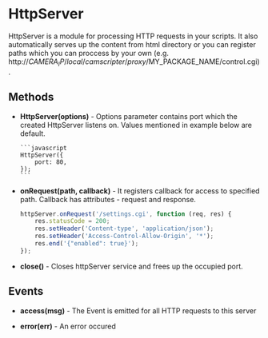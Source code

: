 # HttpServer

HttpServer is a module for processing HTTP requests in your scripts. It also automatically serves up the content from html directory or you can register paths which you can proccess by your own (e.g. http://$CAMERA_IP/local/camscripter/proxy/$MY_PACKAGE_NAME/control.cgi).

## Methods

-   **HttpServer(options)** - Options parameter contains port which the created HttpServer listens on. Values mentioned
    in example below are default.

        ```javascript
        HttpServer({
            port: 80,
        });
        ```

-   **onRequest(path, callback)** - It registers callback for access to specified path. Callback has attributes - request and response.

    ```javascript
    httpServer.onRequest('/settings.cgi', function (req, res) {
        res.statusCode = 200;
        res.setHeader('Content-type', 'application/json');
        res.setHeader('Access-Control-Allow-Origin', '*');
        res.end('{"enabled": true}');
    });
    ```

-   **close()** - Closes httpServer service and frees up the occupied port.

## Events

-   **access(msg)** - The Event is emitted for all HTTP requests to this server

-   **error(err)** - An error occured
